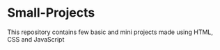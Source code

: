 # Small-Projects
This repository contains few basic and mini projects made using HTML, CSS and JavaScript
